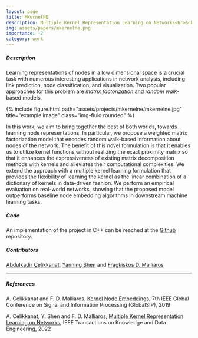 ```yaml
---
layout: page
title: MKernelNE
description: Multiple Kernel Representation Learning on Networks<br>&nbsp;
img: assets/papers/mkernelne.png
importance: -2
category: work
---
```


##### **Description**

Learning representations of nodes in a low dimensional space is a crucial task with numerous interesting applications in network analysis, including link prediction, node classification, and visualization. Two popular approaches for this problem are <i>matrix factorization</i> and <i>random walk</i>-based models. 

<div class="row justify-content-sm-center">
    <div class="col-sm-12 mt-3 mt-md-0">
        {% include figure.html path="assets/projects/mkernelne/mkernelne.jpg" title="example image" class="img-fluid rounded" %}
    </div>
</div>

In this work, we aim to bring together the best of both worlds, towards learning node representations. In particular, we propose a weighted matrix factorization model that encodes random walk-based information about nodes of the network. The benefit of this novel formulation is that it enables us to utilize kernel functions without realizing the exact proximity matrix so that it enhances the expressiveness of existing matrix decomposition methods with kernels and alleviates their computational complexities. We extend the approach with a multiple kernel learning formulation that provides the flexibility of learning the kernel as the linear combination of a dictionary of kernels in data-driven fashion. We perform an empirical evaluation on real-world networks, showing that the proposed model outperforms baseline node embedding algorithms in downstream machine learning tasks.

##### **Code**
An implementation of the project in C++ can be reached at the [Github](https://github.com/abdcelikkanat/kernelNE) repository.

##### **Contributors**
[Abdulkadir Çelikkanat](http://abdcelikkanat.github.io/), [Yanning Shen](https://sites.google.com/uci.edu/yanning-shen/) and [Fragkiskos D. Malliaros](http://fragkiskos.me)

---
##### **References**
A. Celikkanat and F. D. Malliaros, [Kernel Node Embeddings](https://doi.org/10.1109/GlobalSIP45357.2019.8969363), 7th IEEE Global Conference on Signal and Information Processing (GlobalSIP), 2019


A. Celikkanat,  Y. Shen and F. D. Malliaros, [Multiple Kernel Representation Learning on Networks](https://doi.org/10.1109/TKDE.2022.3172048), IEEE Transactions on Knowledge and Data Engineering, 2022
